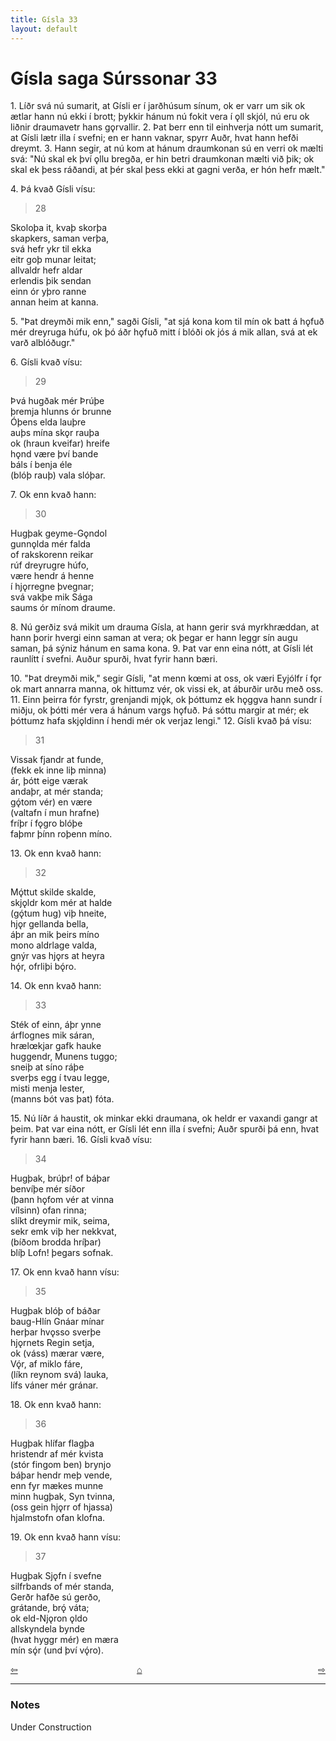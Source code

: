 ```yaml
---
title: Gísla 33
layout: default
---
```


# Gísla saga Súrssonar 33

1\. Líðr svá nú sumarit, at Gísli er í jarðhúsum sínum, ok er varr um sik ok ætlar hann nú ekki í brott; þykkir hánum nú fokit vera í &#x1EB;ll skjól, nú eru ok liðnir draumavetr hans g&#x1EB;rvallir. 2. Þat berr enn til einhverja nótt um sumarit, at Gísli lætr illa í svefni; en er hann vaknar, spyrr Auðr, hvat hann hefði dreymt. 3. Hann segir, at nú kom at hánum draumkonan sú en verri ok mælti svá: "Nú skal ek því &#x1EB;llu bregða, er hin betri draumkonan mælti við þik; ok skal ek þess ráðandi, at þér skal þess ekki at gagni verða, er hón hefr mælt."

4\. Þá kvað Gísli vísu:

   >28   
   >    
   Skoloþa it, kvaþ skorþa   
   skapkers, saman verþa,   
   svá hefr ykr til ekka   
   eitr goþ munar leitat;   
   allvaldr hefr aldar   
   erlendis þik sendan   
   einn ór yþro ranne   
   annan heim at kanna.   

5\. "Þat dreymði mik enn," sagði Gísli, "at sjá kona kom til mín ok batt á h&#x1EB;fuð mér dreyruga húfu, ok þó áðr h&#x1EB;fuð mitt í blóði ok jós á mik allan, svá at ek varð alblóðugr."

6\. Gísli kvað vísu:

   >29   
   >    
   Þvá hugðak mér Þrúþe   
   þremja hlunns ór brunne   
   Óþens elda lauþre   
   auþs mína sk&#x1EB;r rauþa   
   ok (hraun kveifar) hreife   
   h&#x1EB;nd være því bande   
   báls í benja éle   
   (blóþ rauþ) vala slóþar.   

7\. Ok enn kvað hann:

   >30   
   >    
   Hugþak geyme-G&#x1EB;ndol   
   gunn&#x1EB;lda mér falda   
   of rakskorenn reikar   
   rúf dreyrugre húfo,   
   være hendr á henne   
   í hj&#x1EB;rregne þvegnar;   
   svá vakþe mik Sága   
   saums ór mínom draume.   

8\. Nú gerðiz svá mikit um drauma Gísla, at hann gerir svá myrkhræddan, at hann þorir hvergi einn saman at vera; ok þegar er hann leggr sín augu saman, þá sýniz hánum en sama kona. 9. Þat var enn eina nótt, at Gísli lét raunlítt í svefni. Auður spurði, hvat fyrir hann bæri.

10\. "Þat dreymði mik," segir Gísli, "at menn k&oelig;mi at oss, ok væri Eyjólfr í f&#x1EB;r ok mart annarra manna, ok hittumz vér, ok vissi ek, at áburðir urðu með oss. 11. Einn þeirra fór fyrstr, grenjandi mj&#x1EB;k, ok þóttumz ek h&#x1EB;ggva hann sundr í miðju, ok þótti mér vera á hánum vargs h&#x1EB;fuð. Þá sóttu margir at mér; ek þóttumz hafa skj&#x1EB;ldinn í hendi mér ok verjaz lengi." 12. Gísli kvað þá vísu:

   >31   
   >    
   Vissak fjandr at funde,   
   (fekk ek inne liþ minna)   
   ár, þótt eige værak   
   andaþr, at mér standa;   
   gǫ́tom vér) en være   
   (valtafn í mun hrafne)   
   fríþr í f&#x1EB;gro blóþe   
   faþmr þínn roþenn míno.   

13\. Ok enn kvað hann:

   >32   
   >    
   Mǫ́ttut skilde skalde,   
   skj&#x1EB;ldr kom mér at halde   
   (gǫ́tum hug) viþ hneite,   
   hj&#x1EB;r gellanda bella,   
   áþr an mik þeirs míno   
   mono aldrlage valda,   
   gnýr vas hj&#x1EB;rs at heyra   
   hǫ́r, ofrliþi bǫ́ro.   

14\. Ok enn kvað hann:

   >33   
   >    
   Sték of einn, áþr ynne   
   árflognes mik sáran,   
   hræl&oelig;kjar gafk hauke   
   huggendr, Munens tuggo;   
   sneiþ at síno ráþe   
   sverþs egg í tvau legge,   
   misti menja lester,   
   (manns bót vas þat) fóta.   

15\. Nú líðr á haustit, ok minkar ekki draumana, ok heldr er vaxandi gangr at þeim. Þat var eina nótt, er Gísli lét enn illa í svefni; Auðr spurði þá enn, hvat fyrir hann bæri. 16. Gísli kvað vísu:

   >34   
   >    
   Hugþak, brúþr! of báþar   
   benvíþe mér síðor   
   (þann h&#x1EB;fom vér at vinna   
   vílsinn) ofan rinna;   
   slíkt dreymir mik, seima,   
   sekr emk viþ her nekkvat,   
   (bíðom brodda hríþar)   
   blíþ Lofn! þegars sofnak.   

17\. Ok enn kvað hann vísu:

   >35   
   >    
   Hugþak blóþ of báðar   
   baug-Hlín Gnáar mínar   
   herþar hv&#x1EB;sso sverþe   
   hj&#x1EB;rnets Regin setja,   
   ok (váss) mærar være,   
   Vǫ́r, af miklo fáre,   
   (líkn reynom svá) lauka,   
   lífs váner mér gránar.   

18\. Ok enn kvað hann:

   >36   
   >    
   Hugþak hlífar flagþa   
   hristendr af mér kvista   
   (stór fingom ben) brynjo   
   báþar hendr meþ vende,   
   enn fyr mækes munne   
   minn hugþak, Syn tvinna,   
   (oss gein hj&#x1EB;rr of hjassa)   
   hjalmstofn ofan klofna.   

19\. Ok enn kvað hann vísu:

   >37   
   >    
   Hugþak Sj&#x1EB;fn í svefne   
   silfrbands of mér standa,   
   Gerðr hafðe sú gerðo,   
   grátande, brǫ́ váta;   
   ok eld-Nj&#x1EB;ron &#x1EB;ldo   
   allskyndela bynde   
   (hvat hyggr mér) en mæra   
   mín sǫ́r (und því vǫ́ro).   

<div style="float: left"><a href="http://rcblack.net/Gisla_saga/Gisla_32">⇦</a></div>
<div style="float: right"><a href="http://rcblack.net/Gisla_saga/Gisla_34">⇨</a></div>
<div style="margin: 0 auto; width: 100px;"><a href="http://rcblack.net/Gisla_saga/Gisla_home">&#8962;</a></div>

---

### Notes

Under Construction
